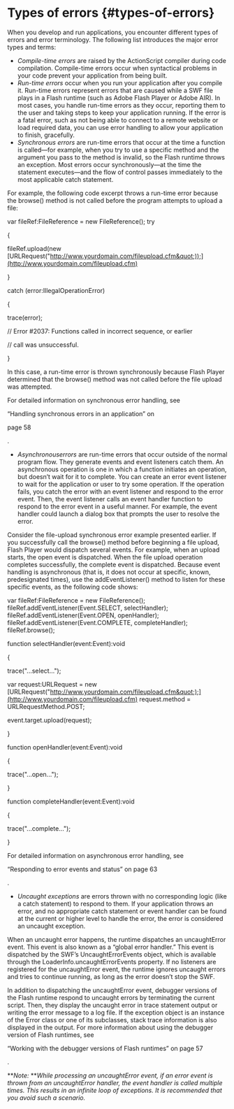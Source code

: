 # Types of errors {#types-of-errors}

When you develop and run applications, you encounter different types of errors and error terminology. The following list introduces the major error types and terms:

*   _Compile-time errors_ are raised by the ActionScript compiler during code compilation. Compile-time errors occur when syntactical problems in your code prevent your application from being built.
*   _Run-time errors_ occur when you run your application after you compile it. Run-time errors represent errors that are caused while a SWF file plays in a Flash runtime (such as Adobe Flash Player or Adobe AIR). In most cases, you handle run-time errors as they occur, reporting them to the user and taking steps to keep your application running. If the error is a fatal error, such as not being able to connect to a remote website or load required data, you can use error handling to allow your application to finish, gracefully.
*   _Synchronous errors_ are run-time errors that occur at the time a function is called—for example, when you try to use a specific method and the argument you pass to the method is invalid, so the Flash runtime throws an exception. Most errors occur synchronously—at the time the statement executes—and the flow of control passes immediately to the most applicable catch statement.

For example, the following code excerpt throws a run-time error because the browse() method is not called before the program attempts to upload a file:

var fileRef:FileReference = new FileReference(); try

{

fileRef.upload(new [URLRequest(&quot;http://www.yourdomain.com/fileupload.cfm&quot;));](http://www.yourdomain.com/fileupload.cfm)

}

catch (error:IllegalOperationError)

{

trace(error);

// Error #2037: Functions called in incorrect sequence, or earlier

// call was unsuccessful.

}

In this case, a run-time error is thrown synchronously because Flash Player determined that the browse() method was not called before the file upload was attempted.

For detailed information on synchronous error handling, see

“Handling synchronous errors in an application” on

page 58

.

*   _Asynchronouserrors_ are run-time errors that occur outside of the normal program flow. They generate events and event listeners catch them. An asynchronous operation is one in which a function initiates an operation, but doesn’t wait for it to complete. You can create an error event listener to wait for the application or user to try some operation. If the operation fails, you catch the error with an event listener and respond to the error event. Then, the event listener calls an event handler function to respond to the error event in a useful manner. For example, the event handler could launch a dialog box that prompts the user to resolve the error.

Consider the file-upload synchronous error example presented earlier. If you successfully call the browse() method before beginning a file upload, Flash Player would dispatch several events. For example, when an upload starts, the open event is dispatched. When the file upload operation completes successfully, the complete event is dispatched. Because event handling is asynchronous (that is, it does not occur at specific, known, predesignated times), use the addEventListener() method to listen for these specific events, as the following code shows:

var fileRef:FileReference = new FileReference(); fileRef.addEventListener(Event.SELECT, selectHandler); fileRef.addEventListener(Event.OPEN, openHandler); fileRef.addEventListener(Event.COMPLETE, completeHandler); fileRef.browse();

function selectHandler(event:Event):void

{

trace(&quot;...select...&quot;);

var request:URLRequest = new [URLRequest(&quot;http://www.yourdomain.com/fileupload.cfm&quot;);](http://www.yourdomain.com/fileupload.cfm) request.method = URLRequestMethod.POST;

event.target.upload(request);

}

function openHandler(event:Event):void

{

trace(&quot;...open...&quot;);

}

function completeHandler(event:Event):void

{

trace(&quot;...complete...&quot;);

}

For detailed information on asynchronous error handling, see

“Responding to error events and status” on page 63

.

*   _Uncaught exceptions_ are errors thrown with no corresponding logic (like a catch statement) to respond to them. If your application throws an error, and no appropriate catch statement or event handler can be found at the current or higher level to handle the error, the error is considered an uncaught exception.

When an uncaught error happens, the runtime dispatches an uncaughtError event. This event is also known as a “global error handler.” This event is dispatched by the SWF’s UncaughtErrorEvents object, which is available through the LoaderInfo.uncaughtErrorEvents property. If no listeners are registered for the uncaughtError event, the runtime ignores uncaught errors and tries to continue running, as long as the error doesn’t stop the SWF.

In addition to dispatching the uncaughtError event, debugger versions of the Flash runtime respond to uncaught errors by terminating the current script. Then, they display the uncaught error in trace statement output or writing the error message to a log file. If the exception object is an instance of the Error class or one of its subclasses, stack trace information is also displayed in the output. For more information about using the debugger version of Flash runtimes, see

“Working with the debugger versions of Flash runtimes” on page 57

.

**_Note:_ **_While processing an uncaughtError event, if an error event is thrown from an uncaughtError handler, the event handler is called multiple times. This results in an infinite loop of exceptions. It is recommended that you avoid such a scenario._